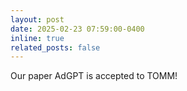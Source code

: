```yaml
---
layout: post
date: 2025-02-23 07:59:00-0400
inline: true
related_posts: false
---
```


Our paper AdGPT is accepted to TOMM!
